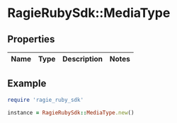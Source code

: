 # RagieRubySdk::MediaType

## Properties

| Name | Type | Description | Notes |
| ---- | ---- | ----------- | ----- |

## Example

```ruby
require 'ragie_ruby_sdk'

instance = RagieRubySdk::MediaType.new()
```

